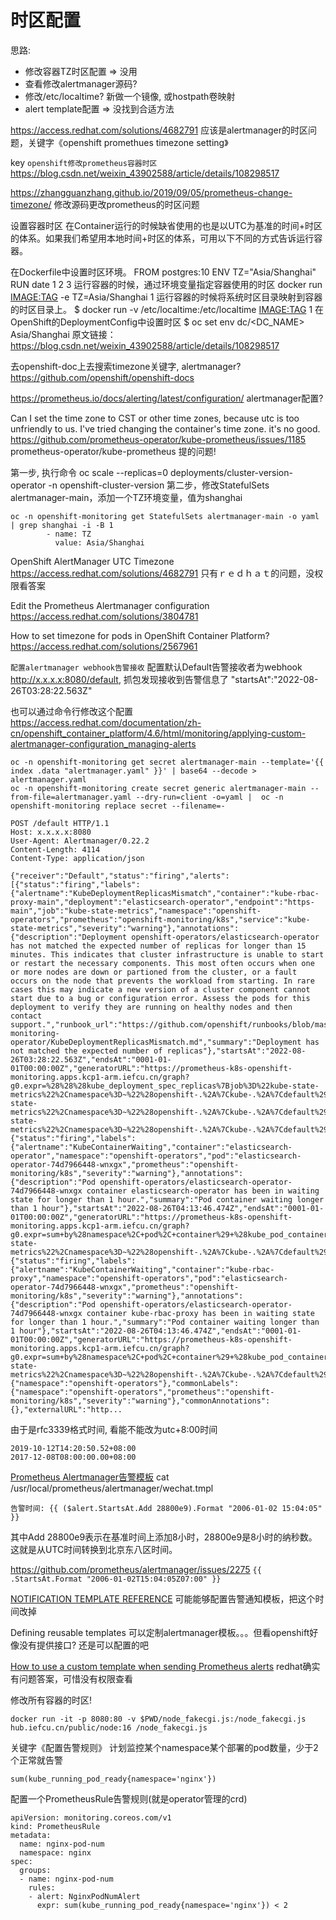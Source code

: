 # 时区配置

思路:
* 修改容器TZ时区配置 => 没用
* 查看修改alertmanager源码?
* 修改/etc/localtime?
  新做一个镜像, 或hostpath卷映射
* alert template配置 => 没找到合适方法

https://access.redhat.com/solutions/4682791
应该是alertmanager的时区问题，关键字《openshift promethues timezone setting》

key `openshift修改prometheus容器时区`
https://blog.csdn.net/weixin_43902588/article/details/108298517

https://zhangguanzhang.github.io/2019/09/05/prometheus-change-timezone/
修改源码更改prometheus的时区问题


设置容器时区
在Container运行的时候缺省使用的也是以UTC为基准的时间+时区的体系。如果我们希望用本地时间+时区的体系，可用以下不同的方式告诉运行容器。

在Dockerfile中设置时区环境。
FROM postgres:10
ENV TZ="Asia/Shanghai"
RUN date
1
2
3
运行容器的时候，通过环境变量指定容器使用的时区
docker run <IMAGE:TAG> -e TZ=Asia/Shanghai 
1
运行容器的时候将系统时区目录映射到容器的时区目录上。
$ docker run -v /etc/localtime:/etc/localtime <IMAGE:TAG>
1
在OpenShift的DeploymentConfig中设置时区
$ oc set env dc/<DC_NAME> Asia/Shanghai
原文链接：https://blog.csdn.net/weixin_43902588/article/details/108298517


去openshift-doc上去搜索timezone关键字, alertmanager?
https://github.com/openshift/openshift-docs


https://prometheus.io/docs/alerting/latest/configuration/
alertmanager配置?


Can I set the time zone to CST or other time zones, because utc is too unfriendly to us. I've tried changing the container's time zone. it's no good.
https://github.com/prometheus-operator/kube-prometheus/issues/1185
prometheus-operator/kube-prometheus 提的问题!


第一步, 执行命令 oc scale --replicas=0 deployments/cluster-version-operator -n openshift-cluster-version
第二步，修改StatefulSets alertmanager-main，添加一个TZ环境变量，值为shanghai
```
oc -n openshift-monitoring get StatefulSets alertmanager-main -o yaml | grep shanghai -i -B 1
        - name: TZ
          value: Asia/Shanghai
```


OpenShift AlertManager UTC Timezone
https://access.redhat.com/solutions/4682791
只有ｒｅｄｈａｔ的问题，没权限看答案

Edit the Prometheus Alertmanager configuration
https://access.redhat.com/solutions/3804781


How to set timezone for pods in OpenShift Container Platform?
https://access.redhat.com/solutions/2567961


`配置alertmanager webhook告警接收`
配置默认Default告警接收者为webhook http://x.x.x.x:8080/default, 抓包发现接收到告警信息了
"startsAt":"2022-08-26T03:28:22.563Z"

也可以通过命令行修改这个配置
https://access.redhat.com/documentation/zh-cn/openshift_container_platform/4.6/html/monitoring/applying-custom-alertmanager-configuration_managing-alerts
```
oc -n openshift-monitoring get secret alertmanager-main --template='{{ index .data "alertmanager.yaml" }}' | base64 --decode > alertmanager.yaml
oc -n openshift-monitoring create secret generic alertmanager-main --from-file=alertmanager.yaml --dry-run=client -o=yaml |  oc -n openshift-monitoring replace secret --filename=-
```

```
POST /default HTTP/1.1
Host: x.x.x.x:8080
User-Agent: Alertmanager/0.22.2
Content-Length: 4114
Content-Type: application/json

{"receiver":"Default","status":"firing","alerts":[{"status":"firing","labels":{"alertname":"KubeDeploymentReplicasMismatch","container":"kube-rbac-proxy-main","deployment":"elasticsearch-operator","endpoint":"https-main","job":"kube-state-metrics","namespace":"openshift-operators","prometheus":"openshift-monitoring/k8s","service":"kube-state-metrics","severity":"warning"},"annotations":{"description":"Deployment openshift-operators/elasticsearch-operator has not matched the expected number of replicas for longer than 15 minutes. This indicates that cluster infrastructure is unable to start or restart the necessary components. This most often occurs when one or more nodes are down or partioned from the cluster, or a fault occurs on the node that prevents the workload from starting. In rare cases this may indicate a new version of a cluster component cannot start due to a bug or configuration error. Assess the pods for this deployment to verify they are running on healthy nodes and then contact support.","runbook_url":"https://github.com/openshift/runbooks/blob/master/alerts/cluster-monitoring-operator/KubeDeploymentReplicasMismatch.md","summary":"Deployment has not matched the expected number of replicas"},"startsAt":"2022-08-26T03:28:22.563Z","endsAt":"0001-01-01T00:00:00Z","generatorURL":"https://prometheus-k8s-openshift-monitoring.apps.kcp1-arm.iefcu.cn/graph?g0.expr=%28%28%28kube_deployment_spec_replicas%7Bjob%3D%22kube-state-metrics%22%2Cnamespace%3D~%22%28openshift-.%2A%7Ckube-.%2A%7Cdefault%29%22%7D+%3E+kube_deployment_status_replicas_available%7Bjob%3D%22kube-state-metrics%22%2Cnamespace%3D~%22%28openshift-.%2A%7Ckube-.%2A%7Cdefault%29%22%7D%29+and+%28changes%28kube_deployment_status_replicas_updated%7Bjob%3D%22kube-state-metrics%22%2Cnamespace%3D~%22%28openshift-.%2A%7Ckube-.%2A%7Cdefault%29%22%7D%5B5m%5D%29+%3D%3D+0%29%29+%2A+on%28%29+group_left%28%29+cluster%3Acontrol_plane%3Aall_nodes_ready%29+%3E+0\u0026g0.tab=1","fingerprint":"b91b5556cafe531e"},{"status":"firing","labels":{"alertname":"KubeContainerWaiting","container":"elasticsearch-operator","namespace":"openshift-operators","pod":"elasticsearch-operator-74d7966448-wnxgx","prometheus":"openshift-monitoring/k8s","severity":"warning"},"annotations":{"description":"Pod openshift-operators/elasticsearch-operator-74d7966448-wnxgx container elasticsearch-operator has been in waiting state for longer than 1 hour.","summary":"Pod container waiting longer than 1 hour"},"startsAt":"2022-08-26T04:13:46.474Z","endsAt":"0001-01-01T00:00:00Z","generatorURL":"https://prometheus-k8s-openshift-monitoring.apps.kcp1-arm.iefcu.cn/graph?g0.expr=sum+by%28namespace%2C+pod%2C+container%29+%28kube_pod_container_status_waiting_reason%7Bjob%3D%22kube-state-metrics%22%2Cnamespace%3D~%22%28openshift-.%2A%7Ckube-.%2A%7Cdefault%29%22%7D%29+%3E+0\u0026g0.tab=1","fingerprint":"29b51ad9481c9e46"},{"status":"firing","labels":{"alertname":"KubeContainerWaiting","container":"kube-rbac-proxy","namespace":"openshift-operators","pod":"elasticsearch-operator-74d7966448-wnxgx","prometheus":"openshift-monitoring/k8s","severity":"warning"},"annotations":{"description":"Pod openshift-operators/elasticsearch-operator-74d7966448-wnxgx container kube-rbac-proxy has been in waiting state for longer than 1 hour.","summary":"Pod container waiting longer than 1 hour"},"startsAt":"2022-08-26T04:13:46.474Z","endsAt":"0001-01-01T00:00:00Z","generatorURL":"https://prometheus-k8s-openshift-monitoring.apps.kcp1-arm.iefcu.cn/graph?g0.expr=sum+by%28namespace%2C+pod%2C+container%29+%28kube_pod_container_status_waiting_reason%7Bjob%3D%22kube-state-metrics%22%2Cnamespace%3D~%22%28openshift-.%2A%7Ckube-.%2A%7Cdefault%29%22%7D%29+%3E+0\u0026g0.tab=1","fingerprint":"8aa93457ca529f1b"}],"groupLabels":{"namespace":"openshift-operators"},"commonLabels":{"namespace":"openshift-operators","prometheus":"openshift-monitoring/k8s","severity":"warning"},"commonAnnotations":{},"externalURL":"http...
```

由于是rfc3339格式时间, 看能不能改为utc+8:00时间
```
2019-10-12T14:20:50.52+08:00
2017-12-08T08:00:00.00+08:00
```

[Prometheus Alertmanager告警模板](https://blog.csdn.net/u010039418/article/details/111369486)
cat /usr/local/prometheus/alertmanager/wechat.tmpl
```
告警时间: {{ ($alert.StartsAt.Add 28800e9).Format "2006-01-02 15:04:05" }}
```
其中Add 28800e9表示在基准时间上添加8小时，28800e9是8小时的纳秒数。这就是从UTC时间转换到北京东八区时间。


https://github.com/prometheus/alertmanager/issues/2275 ` {{ .StartsAt.Format "2006-01-02T15:04:05Z07:00" }} `

[NOTIFICATION TEMPLATE REFERENCE](https://prometheus.io/docs/alerting/latest/notifications/)
可能能够配置告警通知模板，把这个时间改掉

Defining reusable templates
可以定制alertmanager模板。。。但看openshift好像没有提供接口? 还是可以配置的吧

[How to use a custom template when sending Prometheus alerts](https://access.redhat.com/solutions/4142511)
redhat确实有问题答案，可惜没有权限查看



修改所有容器的时区!

```
docker run -it -p 8080:80 -v $PWD/node_fakecgi.js:/node_fakecgi.js hub.iefcu.cn/public/node:16 /node_fakecgi.js
```

关键字《配置告警规则》
计划监控某个namespace某个部署的pod数量，少于2个正常就告警

```
sum(kube_running_pod_ready{namespace='nginx'})
```

配置一个PrometheusRule告警规则(就是operator管理的crd)
```
apiVersion: monitoring.coreos.com/v1
kind: PrometheusRule
metadata:
  name: nginx-pod-num
  namespace: nginx
spec:
  groups:
  - name: nginx-pod-num
    rules:
    - alert: NginxPodNumAlert
      expr: sum(kube_running_pod_ready{namespace='nginx'}) < 2
```
